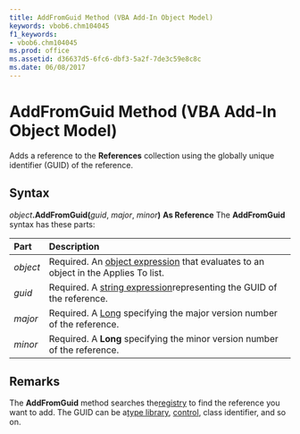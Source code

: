 ```yaml
---
title: AddFromGuid Method (VBA Add-In Object Model)
keywords: vbob6.chm104045
f1_keywords:
- vbob6.chm104045
ms.prod: office
ms.assetid: d36637d5-6fc6-dbf3-5a2f-7de3c59e8c8c
ms.date: 06/08/2017
---
```



# AddFromGuid Method (VBA Add-In Object Model)



Adds a reference to the  **References** collection using the globally unique identifier (GUID) of the reference.

## Syntax

_object_**.AddFromGuid(**_guid_, _major_, _minor_**)** **As Reference**
The  **AddFromGuid** syntax has these parts:


|**Part**|**Description**|
|:-----|:-----|
| _object_|Required. An [object expression](../../Glossary/vbe-glossary.md) that evaluates to an object in the Applies To list.|
| _guid_|Required. A [string expression](../../Glossary/vbe-glossary.md)representing the GUID of the reference.|
| _major_|Required. A [Long](../../Glossary/vbe-glossary.md) specifying the major version number of the reference.|
| _minor_|Required. A  **Long** specifying the minor version number of the reference.|

## Remarks

The  **AddFromGuid** method searches the[registry](../../Glossary/vbe-glossary.md) to find the reference you want to add. The GUID can be a[type library](../../Glossary/vbe-glossary.md), [control](../../Glossary/vbe-glossary.md), class identifier, and so on.

